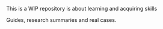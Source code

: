 This is a WIP repository is about learning and acquiring skills

Guides, research summaries and real cases.
